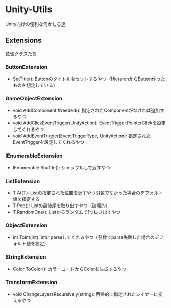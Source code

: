 # Unity-Utils
Unity向けの便利な何かしら達

## Extensions

拡張クラスたち

### ButtonExtension

- SetTitle(): Buttonのタイトルをセットするやつ（HierarchからButton作ったものを想定している）

### GameObjectExtension

- void AddComponentIfNeeded<T>(): 指定されたComponentがなければ追加するやつ  
- void AddClickEventTrigger(UnityAction<BaseEventData>): EventTrigger.PointerClickを設定してくれるやつ  
- void AddEventTrigger(EventTriggerType, UnityAction<BaseEventData>): 指定されたEventTriggerを設定してくれるやつ

### IEnumerableExtension

- IEnumerable<T> Shuffle<T>(): シャッフルして返すやつ

### ListExtension

- T At(T): Listの指定された位置を返すやつ引数でなかった場合のデフォルト値を指定する  
- T Pop(): Listの最後尾を取り出すやつ（破壊的）  
- T RandomOne(): Listからランダムで1つ抜き出すやつ

### ObjectExtension

- int ToInt(int): intにparseしてくれるやつ（引数でparse失敗した場合のデフォルト値を設定）  

### StringExtension

- Color ToColor(): カラーコードからColorを生成するやつ

### TransformExtension

- void ChangeLayersRecursively(string): 再帰的に指定されたレイヤーに変えるやつ